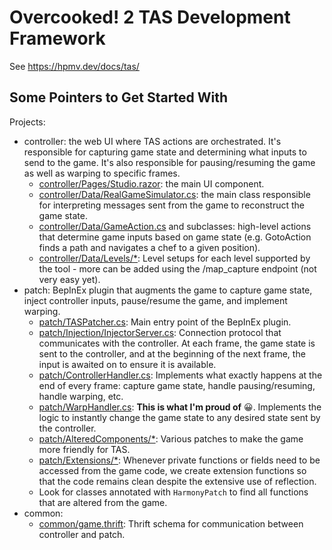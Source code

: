 # Overcooked! 2 TAS Development Framework

See https://hpmv.dev/docs/tas/

## Some Pointers to Get Started With

Projects:

* controller: the web UI where TAS actions are orchestrated. It's responsible for capturing game state and determining what inputs to send to the game. It's also responsible for pausing/resuming the game as well as warping to specific frames.
  * [controller/Pages/Studio.razor](controller/Pages/Studio.razor): the main UI component.
  * [controller/Data/RealGameSimulator.cs](controller/Data/RealGameSimulator.cs): the main class responsible for interpreting messages sent from the game to reconstruct the game state.
  * [controller/Data/GameAction.cs](controller/Data/GameAction.cs) and subclasses: high-level actions that determine game inputs based on game state (e.g. GotoAction finds a path and navigates a chef to a given position).
  * [controller/Data/Levels/*](controller/Data/Levels): Level setups for each level supported by the tool - more can be added using the /map_capture endpoint (not very easy yet).
* patch: BepInEx plugin that augments the game to capture game state, inject controller inputs, pause/resume the game, and implement warping.
  * [patch/TASPatcher.cs](patch/TASPatcher.cs): Main entry point of the BepInEx plugin.
  * [patch/Injection/InjectorServer.cs](patch/Injection/InjectorServer.cs): Connection protocol that communicates with the controller. At each frame, the game state is sent to the controller, and at the beginning of the next frame, the input is awaited on to ensure it is available.
  * [patch/ControllerHandler.cs](patch/ControllerHandler.cs): Implements what exactly happens at the end of every frame: capture game state, handle pausing/resuming, handle warping, etc.
  * [patch/WarpHandler.cs](patch/WarpHandler.cs): **This is what I'm proud of** 😀. Implements the logic to instantly change the game state to any desired state sent by the controller.
  * [patch/AlteredComponents/*](patch/AlteredComponents): Various patches to make the game more friendly for TAS.
  * [patch/Extensions/*](patch/Extensions): Whenever private functions or fields need to be accessed from the game code, we create extension functions so that the code remains clean despite the extensive use of reflection.
  * Look for classes annotated with `HarmonyPatch` to find all functions that are altered from the game.
* common:
  * [common/game.thrift](common/game.thrift): Thrift schema for communication between controller and patch.
